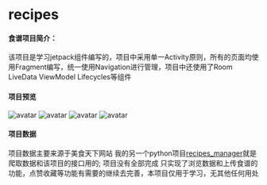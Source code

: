 # recipes
#### 食谱项目简介：
该项目是学习jetpack组件编写的，项目中采用单一Activity原则，所有的页面均使用Fragment编写，统一使用Navigation进行管理，项目中还使用了Room LiveData ViewModel  Lifecycles等组件

#### 项目预览
![avatar](./preimage/1.png)
![avatar](./preimage/2.jpg)
![avatar](./preimage/3.jpg)
![avatar](./preimage/5.jpg)

#### 项目数据
项目数据主要来源于美食天下网站 我的另一个python项目[recipes_manager](https://github.com/xiongsmall6/recipes_manager)就是爬取数据和该项目的接口用的;
项目没有全部完成 只实现了浏览数据和上传食谱的功能，点赞收藏等功能有需要的继续去完善，本项目仅用于学习，无其他任何用处

